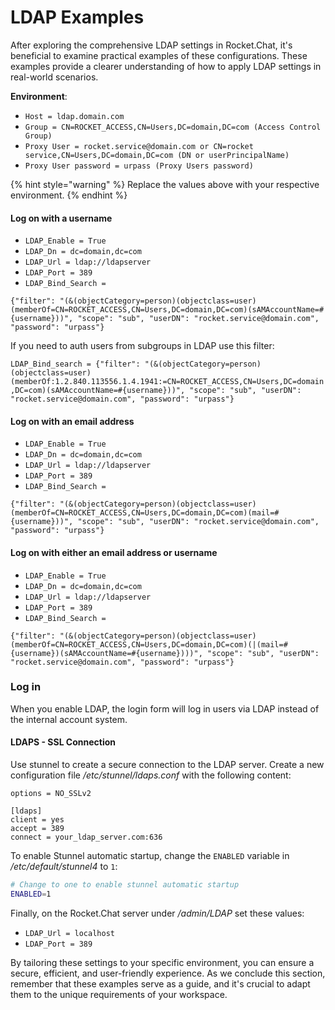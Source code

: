 # LDAP Examples

After exploring the comprehensive LDAP settings in Rocket.Chat, it's beneficial to examine practical examples of these configurations. These examples provide a clearer understanding of how to apply LDAP settings in real-world scenarios.

**Environment**:

* `Host = ldap.domain.com`
* `Group = CN=ROCKET_ACCESS,CN=Users,DC=domain,DC=com (Access Control Group)`
* `Proxy User = rocket.service@domain.com or CN=rocket service,CN=Users,DC=domain,DC=com (DN or userPrincipalName)`
* `Proxy User password = urpass (Proxy Users password)`

{% hint style="warning" %}
Replace the values above with your respective environment.
{% endhint %}

#### Log on with a username

* `LDAP_Enable = True`
* `LDAP_Dn = dc=domain,dc=com`
* `LDAP_Url = ldap://ldapserver`
* `LDAP_Port = 389`
* `LDAP_Bind_Search =`

`{"filter": "(&(objectCategory=person)(objectclass=user)(memberOf=CN=ROCKET_ACCESS,CN=Users,DC=domain,DC=com)(sAMAccountName=#{username}))", "scope": "sub", "userDN": "rocket.service@domain.com", "password": "urpass"}`

If you need to auth users from subgroups in LDAP use this filter:

`LDAP_Bind_search = {"filter": "(&(objectCategory=person)(objectclass=user)(memberOf:1.2.840.113556.1.4.1941:=CN=ROCKET_ACCESS,CN=Users,DC=domain,DC=com)(sAMAccountName=#{username}))", "scope": "sub", "userDN": "rocket.service@domain.com", "password": "urpass"}`

#### Log on with an email address

* `LDAP_Enable = True`
* `LDAP_Dn = dc=domain,dc=com`
* `LDAP_Url = ldap://ldapserver`
* `LDAP_Port = 389`
* `LDAP_Bind_Search =`

`{"filter": "(&(objectCategory=person)(objectclass=user)(memberOf=CN=ROCKET_ACCESS,CN=Users,DC=domain,DC=com)(mail=#{username}))", "scope": "sub", "userDN": "rocket.service@domain.com", "password": "urpass"}`

#### Log on with either an email address or username

* `LDAP_Enable = True`
* `LDAP_Dn = dc=domain,dc=com`
* `LDAP_Url = ldap://ldapserver`
* `LDAP_Port = 389`
* `LDAP_Bind_Search =`

`{"filter": "(&(objectCategory=person)(objectclass=user)(memberOf=CN=ROCKET_ACCESS,CN=Users,DC=domain,DC=com)(|(mail=#{username})(sAMAccountName=#{username})))", "scope": "sub", "userDN": "rocket.service@domain.com", "password": "urpass"}`

### Log in

When you enable LDAP, the login form will log in users via LDAP instead of the internal account system.

#### LDAPS - SSL Connection

Use stunnel to create a secure connection to the LDAP server. Create a new configuration file _/etc/stunnel/ldaps.conf_ with the following content:

```
options = NO_SSLv2

[ldaps]
client = yes
accept = 389
connect = your_ldap_server.com:636
```

To enable Stunnel automatic startup, change the `ENABLED` variable in _/etc/default/stunnel4_ to `1`:

```bash
# Change to one to enable stunnel automatic startup
ENABLED=1
```

Finally, on the Rocket.Chat server under _/admin/LDAP_ set these values:

* `LDAP_Url = localhost`
* `LDAP_Port = 389`

By tailoring these settings to your specific environment, you can ensure a secure, efficient, and user-friendly experience. As we conclude this section, remember that these examples serve as a guide, and it's crucial to adapt them to the unique requirements of your workspace.
